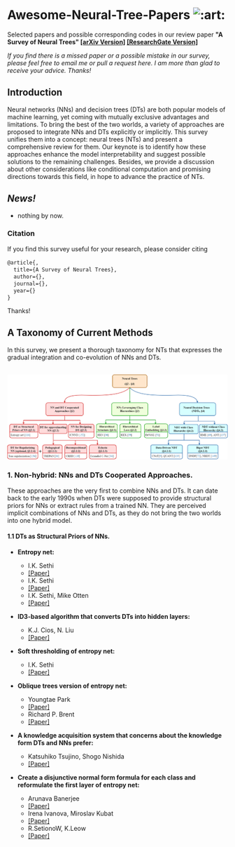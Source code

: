 # Awesome-Neural-Tree-Papers <img class="emoji" alt=":art:" height="30" width="30" src="https://github.githubassets.com/images/icons/emoji/unicode/1f3a8.png">
Selected papers and possible corresponding codes in our review paper **"A Survey of Neural Trees" [[arXiv Version]](progressing) [[ResearchGate Version]](https://www.researchgate.net/publication/363349864_A_Survey_of_Neural_Trees)**

*If you find there is a missed paper or a possible mistake in our survey, please feel free to email me or pull a request here. I am more than glad to receive your advice. Thanks!*

## Introduction
Neural networks (NNs) and decision trees (DTs) are both popular models of machine learning, yet coming with mutually
exclusive advantages and limitations. To bring the best of the two worlds, a variety of approaches are proposed to 
integrate NNs and DTs explicitly or implicitly. This survey unifies them into a concept: neural trees (NTs) and present 
a comprehensive review for them. Our keynote is to identify how these approaches enhance the model interpretability and
suggest possible solutions to the remaining challenges. Besides, we provide a discussion about other considerations
like conditional computation and promising directions towards this field, in hope to advance the practice of NTs.

## *News!*
- nothing by now.

### Citation 
If you find this survey useful for your research, please consider citing
```
@article{,
  title={A Survey of Neural Trees},
  author={},
  journal={},
  year={}
}
```

Thanks!

## A Taxonomy of Current Methods
In this survey, we present a thorough taxonomy for NTs that expresses the gradual integration and co-evolution of NNs and DTs.
<p align='center'>
    </br>
    <img src='outline_final.png' width='1000'>
</p>

### 1. Non-hybrid: NNs and DTs Cooperated Approaches.
These approaches are the very first to combine NNs and DTs. It can date back to the early 1990s when DTs were supposed to
provide structural priors for NNs or extract rules from a trained NN. They are perceived implicit combinations of NNs and DTs,
as they do not bring the two worlds into one hybrid model.

#### 1.1 DTs as Structural Priors of NNs.

- **Entropy net:**
  - I.K. Sethi
  - [[Paper]](https://ieeexplore.ieee.org/abstract/document/58346/)
  - I.K. Sethi
  - [[Paper]](https://ieeexplore.ieee.org/abstract/document/112298)
  - I.K. Sethi, Mike Otten
  - [[Paper]](https://ieeexplore.ieee.org/abstract/document/5726783)

- **ID3-based algorithm that converts DTs into hidden layers:**
  - K.J. Cios, N. Liu
  - [[Paper]](https://ieeexplore.ieee.org/abstract/document/125869)

- **Soft thresholding of entropy net:**
  - I.K. Sethi
  - [[Paper]](https://ieeexplore.ieee.org/abstract/document/398685)

- **Oblique trees version of entropy net:**
  - Youngtae Park
  - [[Paper]](https://ieeexplore.ieee.org/abstract/document/374145)
  - Richard P. Brent
  - [[Paper]](https://citeseerx.ist.psu.edu/viewdoc/download?doi=10.1.1.122.4561&rep=rep1&type=pdf)

- **A knowledge acquisition system that concerns about the knowledge form DTs and NNs prefer:**
  - Katsuhiko Tsujino, Shogo Nishida
  - [[Paper]](https://www.sciencedirect.com/science/article/abs/pii/0954181095000054)

- **Create a disjunctive normal form formula for each class and reformulate the first layer of entropy net:**
  - Arunava Banerjee
  - [[Paper]](https://scholarship.libraries.rutgers.edu/esploro/outputs/technicalDocumentation/Initializing-neural-networks-using-decision-trees/991031549998404646)
  - Irena Ivanova, Miroslav Kubat
  - [[Paper]](https://www.sciencedirect.com/science/article/abs/pii/0950705196819174)
  - R.SetionoW, K.Leow
  - [[Paper]](https://www.sciencedirect.com/science/article/abs/pii/S095070519900009X)















